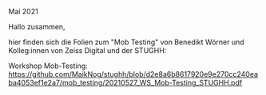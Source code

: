 Mai 2021

Hallo zusammen,

hier finden sich die Folien zum "Mob Testing" von Benedikt Wörner und Kolleg:innen von Zeiss Digital und der STUGHH:

Workshop Mob-Testing: https://github.com/MaikNog/stughh/blob/d2e8a6b8617920e9e270cc240eaba4053ef1e2a7/mob_testing/20210527_WS_Mob-Testing_STUGHH.pdf



